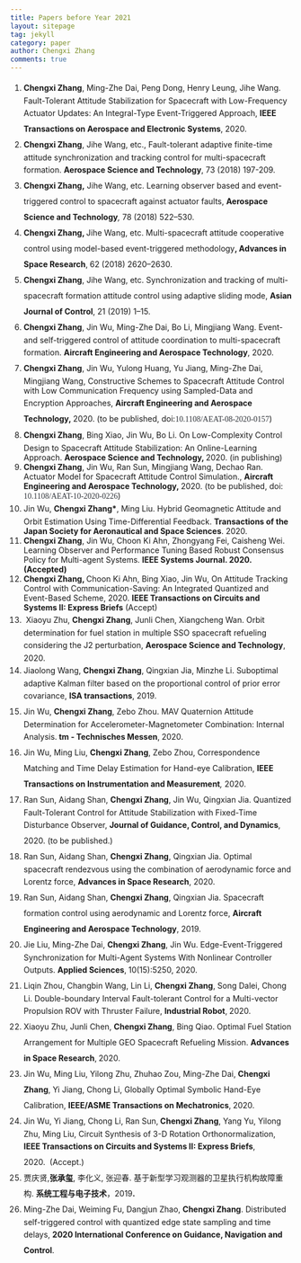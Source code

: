 ```yaml
---
title: Papers before Year 2021
layout: sitepage
tag: jekyll
category: paper
author: Chengxi Zhang
comments: true
---
```

<ol>
	<li>
		<b><span style="line-height:2;">Chengxi
Zhang</span></b><span style="line-height:2;">, Ming-Zhe Dai, Peng Dong, Henry Leung, Jihe Wang. Fault-Tolerant
Attitude Stabilization for Spacecraft with Low-Frequency Actuator Updates: An
Integral-Type Event-Triggered Approach, </span><b><span style="line-height:2;">IEEE
Transactions on Aerospace and Electronic Systems</span></b><span style="line-height:2;">, 2020.&nbsp;</span><span style="line-height:2;">&nbsp;</span> 
	</li>
	<li>
		<b><span style="line-height:2;">Chengxi
Zhang</span></b><span style="line-height:2;">, Jihe</span><span style="line-height:2;"> Wang, etc., Fault-tolerant adaptive finite-time attitude
synchronization and tracking control for multi-spacecraft formation.&nbsp;</span><b><span style="line-height:2;">Aerospace Science and Technology</span></b><span style="line-height:2;">, 73
(2018) 197-209.</span> 
	</li>
	<li>
		<b><span style="line-height:2;">Chengxi Zhang,</span></b><span style="line-height:2;">&nbsp;Jihe Wang, etc. Learning observer based and event-triggered control to spacecraft against actuator faults,&nbsp;</span><b><span style="line-height:2;">Aerospace Science and Technology</span></b><i><span style="line-height:2;">,</span></i><span style="line-height:2;">&nbsp;78 (2018) 522–530.</span><span style="line-height:2;"></span> 
	</li>
	<li>
		<b><span style="line-height:2;">Chengxi
Zhang, </span></b><span style="line-height:2;">Jihe Wang, etc. Multi-spacecraft attitude cooperative control
using model-based event-triggered methodology</span><b><span style="line-height:2;">, Advances in Space Research</span></b><span style="line-height:2;">,</span><b> </b><span style="line-height:2;">62 (2018) 2620–2630.&nbsp;</span> 
	</li>
	<li>
		<b><span style="line-height:2;">Chengxi
Zhang</span></b><span style="line-height:2;">, Jihe Wang, etc. Synchronization and tracking of multi-spacecraft
formation attitude control using adaptive sliding mode, </span><b><span style="line-height:2;">Asian Journal of Control</span></b><span style="line-height:2;">, 21 (2019) 1–15.&nbsp;</span> 
	</li>
	<li>
		<b><span style="line-height:2;">Chengxi
Zhang</span></b><span style="line-height:2;">, Jin Wu, Ming-Zhe Dai, Bo Li, Mingjiang Wang. Event- and
self-triggered control of attitude coordination to multi-spacecraft formation. </span><b><span style="line-height:2;">Aircraft Engineering and Aerospace
Technology</span></b><span style="line-height:2;">, 2020.&nbsp;</span> 
	</li>
	<li>
		<span style="line-height:2;"><strong>Chengxi Zhang</strong>, Jin Wu, Yulong Huang, Yu Jiang, Ming-Zhe Dai, Mingjiang Wang, Constructive Schemes to Spacecraft Attitude Control with Low Communication Frequency using Sampled-Data and Encryption Approaches,&nbsp;<strong>Aircraft Engineering and Aerospace Technology</strong><strong>,&nbsp;</strong>2020. (to be published, doi:<span style="color:#31353B;font-family:Verdana, &quot;font-size:14px;line-height:22.4px;">10.1108/AEAT-08-2020-0157</span>)<br />
</span> 
	</li>
	<li>
		<span style="line-height:2;"><strong>Chengxi Zhang</strong>, Bing Xiao, Jin Wu, Bo Li.&nbsp;On Low-Complexity Control Design to Spacecraft Attitude Stabilization: An Online-Learning Approach.&nbsp;</span><strong>Aerospace Science and Technology, </strong>2020. (in publishing)<span></span><strong></strong><span></span> 
	</li>
	<li>
		<strong>Chengxi Zhang</strong>, Jin Wu, Ran Sun, Mingjiang Wang, Dechao Ran. Actuator Model for Spacecraft Attitude Control Simulation.<span>,&nbsp;</span><strong>Aircraft Engineering and Aerospace Technology</strong><strong>,&nbsp;</strong><span>2020. (to be published, doi: <span style="color:#31353B;font-family:Verdana, &quot;font-size:14px;line-height:22.4px;">10.1108/AEAT-10-2020-0226</span>)</span><br />
	</li>
	<li>
		<span style="line-height:2;">Jin Wu, <strong>Chengxi Zhang*</strong>, Ming Liu. Hybrid Geomagnetic Attitude and Orbit Estimation Using Time-Differential Feedback</span>.&nbsp;<strong>Transactions of the Japan Society for Aeronautical and Space Sciences</strong>. 2020.
	</li>
	<li>
		<strong>Chengxi Zhang</strong>, Jin Wu, Choon Ki Ahn, Zhongyang Fei, Caisheng Wei. Learning Observer and Performance Tuning Based Robust Consensus Policy for Multi-agent Systems. <strong>IEEE Systems Journal. 2020. (Accepted)</strong><br />
	</li>
	<li>
		<strong>Chengxi Zhang, </strong>Choon Ki Ahn, Bing Xiao, Jin Wu,&nbsp;On Attitude Tracking Control with Communication-Saving: An Integrated Quantized and Event-Based Scheme, 2020. <strong>IEEE Transactions on Circuits and Systems II: Express Briefs</strong> (Accept)
	</li>
	<li>
		<span style="line-height:2;">&nbsp;Xiaoyu Zhu, </span><b><span style="line-height:2;">Chengxi Zhang</span></b><span style="line-height:2;">, Junli Chen, Xiangcheng Wan. Orbit determination for fuel
station in multiple SSO spacecraft refueling considering the J2 perturbation, </span><b><span style="line-height:2;">Aerospace Science and Technology</span></b><span style="line-height:2;">, 2020.&nbsp;</span> 
	</li>
	<li>
		<span style="line-height:2;">Jiaolong Wang, </span><b><span style="line-height:2;">Chengxi Zhang</span></b><span style="line-height:2;">, Qingxian Jia, Minzhe Li. Suboptimal adaptive Kalman
filter based on the proportional control of prior error covariance, </span><b><span style="line-height:2;">ISA transactions</span></b><span style="line-height:2;">, 2019.&nbsp;</span> 
	</li>
	<li>
		<span style="line-height:2;">Jin Wu, </span><b><span style="line-height:2;">Chengxi Zhang</span></b><span style="line-height:2;">, Zebo Zhou. MAV Quaternion Attitude Determination for
Accelerometer-Magnetometer Combination: Internal Analysis.</span><b><span style="line-height:2;"> tm - Technisches Messen</span></b><span style="line-height:2;">,</span><b> </b><span style="line-height:2;">2020.&nbsp;</span> 
	</li>
	<li>
		<span style="line-height:2;">Jin Wu, Ming Liu, </span><b><span style="line-height:2;">Chengxi Zhang</span></b><span style="line-height:2;">, Zebo Zhou, Correspondence Matching and Time Delay
Estimation for Hand-eye Calibration,</span><i> </i><b><span style="line-height:2;">IEEE Transactions on Instrumentation and
Measurement</span></b><i><span style="line-height:2;">, </span></i><span style="line-height:2;">2020</span><i><span style="line-height:2;">.&nbsp;</span></i> 
	</li>
	<li>
		<span style="line-height:2;">Ran Sun, Aidang Shan, </span><b><span style="line-height:2;">Chengxi Zhang</span></b><span style="line-height:2;">, Jin Wu, Qingxian Jia. Quantized
Fault-Tolerant Control for Attitude Stabilization with Fixed-Time Disturbance
Observer, </span><b><span style="line-height:2;">Journal of Guidance, Control,
and Dynamics</span></b><span style="line-height:2;">, 2020.&nbsp;</span><span style="line-height:2;">(to be published.)</span> 
	</li>
	<li>
		<span style="line-height:2;">Ran Sun, Aidang Shan, </span><b><span style="line-height:2;">Chengxi Zhang</span></b><span style="line-height:2;">, Qingxian Jia. Optimal
spacecraft rendezvous using the combination of aerodynamic force and Lorentz
force,</span><span> </span><b><span style="line-height:2;">Advances in
Space Research</span></b><span style="line-height:2;">,</span><i> </i><span style="line-height:2;">2020.&nbsp;</span> 
	</li>
	<li>
		<span style="line-height:2;">Ran Sun, Aidang Shan, </span><b><span style="line-height:2;">Chengxi Zhang</span></b><span style="line-height:2;">, Qingxian Jia. Spacecraft
formation control using aerodynamic and Lorentz force,</span><span> </span><b><span style="line-height:2;">Aircraft Engineering and Aerospace
Technology</span></b><span style="line-height:2;">, 2019.</span> 
	</li>
	<li>
		<span style="line-height:2;">Jie Liu, Ming-Zhe Dai, </span><b><span style="line-height:2;">Chengxi Zhang</span></b><span style="line-height:2;">, Jin Wu.
Edge-Event-Triggered Synchronization for Multi-Agent Systems With Nonlinear
Controller Outputs. </span><b><span style="line-height:2;">Applied Sciences</span></b><span style="line-height:2;">,</span><b> </b><span style="line-height:2;">10(15):5250, 2020.&nbsp;</span> 
	</li>
	<li>
		<span style="line-height:2;">Liqin Zhou, Changbin Wang, Lin Li, </span><b><span style="line-height:2;">Chengxi Zhang</span></b><span style="line-height:2;">, Song Dalei, Chong Li.
Double-boundary Interval Fault-tolerant Control for a Multi-vector Propulsion
ROV with Thruster Failure, </span><b><span style="line-height:2;">Industrial
Robot</span></b><span style="line-height:2;">,</span><b> </b><span style="line-height:2;">2020.&nbsp;</span> 
	</li>
	<li>
		<span style="line-height:2;">Xiaoyu Zhu, Junli Chen, </span><b><span style="line-height:2;">Chengxi Zhang</span></b><span style="line-height:2;">, Bing Qiao. Optimal Fuel
Station Arrangement for Multiple GEO Spacecraft Refueling Mission. </span><b><span style="line-height:2;">Advances in Space Research</span></b><span style="line-height:2;">,</span><b> </b><span style="line-height:2;">2020.&nbsp;</span> 
	</li>
	<li>
		<span style="line-height:2;">Jin Wu, Ming Liu, Yilong Zhu, Zhuhao
Zou, Ming-Zhe Dai, </span><b><span style="line-height:2;">Chengxi Zhang</span></b><span style="line-height:2;">, Yi
Jiang, Chong Li, Globally Optimal Symbolic Hand-Eye Calibration, </span><b><span style="line-height:2;">IEEE/ASME Transactions on Mechatronics</span></b><span style="line-height:2;">,</span><b> </b><span style="line-height:2;">2020.&nbsp;</span> 
	</li>
	<li>
		<span style="line-height:2;">Jin Wu, Yi Jiang, Chong Li, Ran Sun,</span><b><span style="line-height:2;"> Chengxi Zhang</span></b><span style="line-height:2;">, Yang Yu, Yilong Zhu,
Ming Liu, Circuit Synthesis of 3-D Rotation Orthonormalization, </span><b><span style="line-height:2;">IEEE Transactions on Circuits and Systems
II: Express Briefs</span></b><span style="line-height:2;">, 2020.&nbsp;</span><span style="line-height:2;">&nbsp;(Accept.)</span> 
	</li>
	<li>
		<span style="line-height:2;">贾庆贤</span><span style="line-height:2;">,</span><b><span style="line-height:2;">张承玺</span></b><span style="font-weight:normal;"><span style="line-height:2;">, 李化</span><span style="line-height:2;"></span><span style="line-height:2;">义, 张迎春. 基于新型学习观测器的卫星执行机构故障重构.&nbsp;</span></span><b><span style="line-height:2;">系统工程与电子技术</span></b><span style="font-weight:normal;line-height:2;">，2019</span><b><span style="line-height:2;">.&nbsp;</span></b> 
	</li>
	<li>
		<span style="line-height:2;">Ming-Zhe Dai, Weiming Fu, Dangjun Zhao,&nbsp;</span><b><span style="line-height:2;">Chengxi Zhang</span></b><span style="line-height:2;">. Distributed self-triggered control with quantized edge state sampling and time delays,&nbsp;</span><b><span style="line-height:2;">2020 International Conference on Guidance, Navigation and Control</span></b><span style="line-height:2;">.</span> 
	</li>
</ol>
